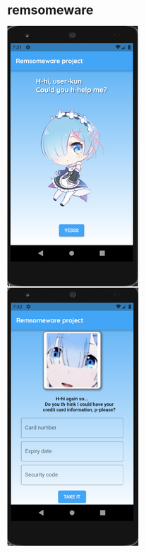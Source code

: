 # remsomeware

![Alt text](remsapp/lib/assets/imgs/rems1.png)![Alt text](remsapp/lib/assets/imgs/rems2.png)
